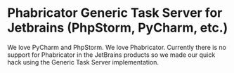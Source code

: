 # Phabricator Generic Task Server for Jetbrains (PhpStorm, PyCharm, etc.)

We love PyCharm and PhpStorm. We love Phabricator. Currently there is no support for Phabricator in the JetBrains products so we made our quick hack using the Generic Task Server implementation.

